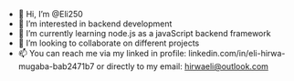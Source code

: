 - 👋 Hi, I’m @Eli250
- 👀 I’m interested in backend development
- 🌱 I’m currently learning node.js as a javaScript backend framework
- 💞️ I’m looking to collaborate on different projects
- 📫 You can reach me via my linked in profile: linkedin.com/in/eli-hirwa-mugaba-bab2471b7 or directly to my email: hirwaeli@outlook.com


